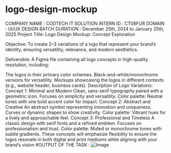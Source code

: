 # logo-design-mockup

COMPANY NAME : CODTECH IT SOLUTION
INTERN ID : CT08FUR
DOMAIN : UI/UX DESIGN
BATCH DURATION : December 25th, 2024 to January 25th, 2025
Project Title: Logo Design Mockup: Concept Exploration

Objective: To create 2–3 variations of a logo that represent your brand’s identity, ensuring versatility, relevance, and modern aesthetics.

Deliverable: A Figma file containing all logo concepts in high-quality resolution, including:

The logos in their primary color schemes.
Black-and-white/monochrome versions for versatility.
Mockups showcasing the logos in different contexts (e.g., website header, business cards).
Description of Logo Variations:
Concept 1: Minimal and Modern
Clean, sans-serif typography paired with a geometric icon.
Focuses on simplicity and versatility.
Color palette: Neutral tones with one bold accent color for impact.
Concept 2: Abstract and Creative
An abstract symbol representing innovation and uniqueness.
Curves or dynamic shapes to show creativity.
Color palette: Vibrant hues for a lively and approachable feel.
Concept 3: Professional and Timeless
A classic design with serif fonts and a refined emblem.
Focuses on professionalism and trust.
Color palette: Muted or monochrome tones with subtle gradients.
These concepts will emphasize flexibility to ensure the logos resonate in both digital and print mediums while aligning with your brand’s vision
#OUTPUT OF THE TASK : ![Image](https://github.com/user-attachments/assets/dd441eb6-1c27-4f7a-887a-0fea5c74a866)
